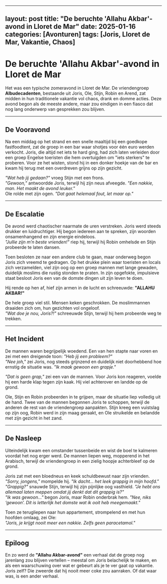
---
layout: post
title: "De beruchte 'Allahu Akbar'-avond in Lloret de Mar"
date: 2025-01-16
categories: [Avonturen]
tags: [Joris, Lloret de Mar, Vakantie, Chaos]
---

# De beruchte 'Allahu Akbar'-avond in Lloret de Mar

Het was een typische zomeravond in Lloret de Mar. De vriendengroep **Albudecadenten**, bestaande uit Joris, Ole, Stijn, Robin en Arend, zat midden in hun traditionele vakantie vol chaos, drank en domme acties. Deze avond begon als de meeste andere, maar zou eindigen in een fiasco dat nog lang onderwerp van gesprekken zou blijven.

---

## De Vooravond
Na een middag op het strand en een snelle maaltijd bij een goedkope fastfoodtent, zat de groep in een bar waar shotjes voor één euro werden verkocht. Joris, die altijd net iets te hard ging, had zich laten verleiden door een groep Engelse toeristen die hem overtuigden om "iets sterkers" te proberen. Voor ze het wisten, stond hij in een donker hoekje van de bar en kwam hij terug met een overdreven grijns op zijn gezicht.

*"Wat heb jij gedaan?"* vroeg Stijn met een frons.  
*"Gewoon,"* antwoordde Joris, terwijl hij zijn neus afveegde. *"Een nakkie, man. Het maakt de avond leuker."*  
Ole rolde met zijn ogen. *"Dat gaat helemaal fout, let maar op."*

---

## De Escalatie
De avond werd chaotischer naarmate de uren verstreken. Joris werd steeds drukker en luidruchtiger. Hij begon iedereen aan te spreken, zijn woorden onsamenhangend en zijn energie eindeloos.  
*"Jullie zijn m’n beste vrienden!"* riep hij, terwijl hij Robin omhelsde en Stijn probeerde te laten dansen.

Toen besloten ze naar een andere club te gaan, maar onderweg begon Joris zich vreemd te gedragen. Op het drukke plein waar toeristen en locals zich verzamelden, viel zijn oog op een groep mannen met lange gewaden, duidelijk moslims die rustig stonden te praten. In zijn opgefokte, impulsieve staat besloot Joris een van de domste dingen uit zijn leven te doen.

Hij rende op hen af, hief zijn armen in de lucht en schreeuwde: **"ALLAHU AKBAR!"**

De hele groep viel stil. Mensen keken geschrokken. De moslimmannen draaiden zich om, hun gezichten vol ongeloof.  
*"Wat doe je nou, Joris?!"* schreeuwde Stijn, terwijl hij hem probeerde weg te trekken.

---

## Het Incident
De mannen waren begrijpelijk woedend. Een van hen stapte naar voren en zei met een dreigende toon: *"Heb jij een probleem?"*  
*"Nee joh,"* zei Joris, nog steeds grijnzend en duidelijk niet doorhebbend hoe ernstig de situatie was. *"Ik maak gewoon een grapje."*

*"Dat is geen grap,"* zei een van de mannen. Voor Joris kon reageren, voelde hij een harde klap tegen zijn kaak. Hij viel achterover en landde op de grond.

Ole, Stijn en Robin probeerden in te grijpen, maar de situatie liep volledig uit de hand. Twee van de mannen begonnen Joris te schoppen, terwijl de anderen de rest van de vriendengroep aanpakten. Stijn kreeg een vuistslag op zijn oog, Robin werd in zijn maag geraakt, en Ole struikelde en belandde met zijn gezicht in het zand.

---

## De Nasleep
Uiteindelijk kwam een omstander tussenbeide en wist de boel te kalmeren voordat het nog erger werd. De mannen liepen weg, mopperend in het Arabisch, terwijl de vriendengroep in een zielig hoopje achterbleef op de grond.

Joris zat met een bloedneus en keek schuldbewust naar zijn vrienden.  
*"Sorry, jongens,"* mompelde hij. *"Ik dacht… het leek grappig in mijn hoofd."*  
*"Grappig?"* snauwde Stijn, terwijl hij zijn pijnlijke oog vasthield. *"Je hebt ons allemaal laten meppen omdat jij denkt dat dit grappig is?"*  
*"Ik was gewoon…"* begon Joris, maar Robin onderbrak hem. *"Nee, niks ‘gewoon’. Dit is letterlijk het domste wat ik ooit heb meegemaakt."*

Toen ze terugliepen naar hun appartement, strompelend en met hun hoofden omlaag, zei Ole:  
*"Joris, je krijgt nooit meer een nakkie. Zelfs geen paracetamol."*

---

## Epiloog
En zo werd de **"Allahu Akbar-avond"** een verhaal dat de groep nog jarenlang zou blijven vertellen – meestal om Joris belachelijk te maken, en als een waarschuwing over wat er gebeurt als je te ver gaat op vakantie. Joris zelf? Die zweerde dat hij nooit meer coke zou aanraken. Of dat waar was, is een ander verhaal.
